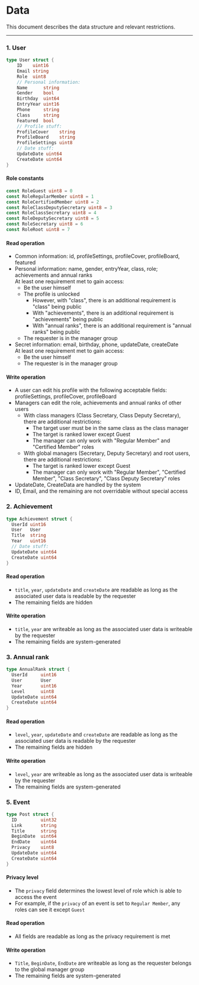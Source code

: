 # Data

This document describes the data structure and relevant restrictions.

---

### 1. User
```go
type User struct {
    ID    uint16
    Email string
    Role  uint8
    // Personal information:
    Name      string
    Gender    bool
    Birthday  uint64
    EntryYear uint16
    Phone     string
    Class     string
    Featured  bool
    // Profile stuff:
    ProfileCover    string
    ProfileBoard    string
    ProfileSettings uint8
    // Date stuff:
    UpdateDate uint64
    CreateDate uint64
}
```

#### Role constants
```go
const RoleGuest uint8 = 0
const RoleRegularMember uint8 = 1
const RoleCertifiedMember uint8 = 2
const RoleClassDeputySecretary uint8 = 3
const RoleClassSecretary uint8 = 4
const RoleDeputySecretary uint8 = 5
const RoleSecretary uint8 = 6
const RoleRoot uint8 = 7
```

#### Read operation
- Common information: id, profileSettings, profileCover, profileBoard, featured
- Personal information: name, gender, entryYear, class, role; achievements and annual ranks
  <br>At least one requirement met to gain access:
  + Be the user himself
  + The profile is unlocked
    + However, with "class", there is an additional requirement is "class" being public
    + With "achievements", there is an additional requirement is "achievements" being public
    + With "annual ranks", there is an additional requirement is "annual ranks" being public
  + The requester is in the manager group
- Secret information: email, birthday, phone, updateDate, createDate
  <br>At least one requirement met to gain access:
  + Be the user himself
  + The requester is in the manager group

#### Write operation
- A user can edit his profile with the following acceptable fields: profileSettings, profileCover, profileBoard
- Managers can edit the role, achievements and annual ranks of other users
  + With class managers (Class Secretary, Class Deputy Secretary), there are additional restrictions:
    + The target user must be in the same class as the class manager
    + The target is ranked lower except Guest
    + The manager can only work with "Regular Member" and "Certified Member" roles
  + With global managers (Secretary, Deputy Secretary) and root users, there are additional restrictions:
    + The target is ranked lower except Guest
    + The manager can only work with "Regular Member", "Certified Member", "Class Secretary", "Class Deputy Secretary" roles
- UpdateDate, CreateData are handled by the system
- ID, Email, and the remaining are not overridable without special access

### 2. Achievement
```go
type Achievement struct {
  UserId uint16
  User   User
  Title  string
  Year   uint16
  // Date stuff:
  UpdateDate uint64
  CreateDate uint64
}
```

#### Read operation
- `title`, `year`, `updateDate` and `createDate` are readable as long as the associated user data is readable by the requester
- The remaining fields are hidden

#### Write operation
- `title`, `year` are writeable as long as the associated user data is writeable by the requester
- The remaining fields are system-generated

### 3. Annual rank
```go
type AnnualRank struct {
  UserId     uint16
  User       User
  Year       uint16
  Level      uint8
  UpdateDate uint64
  CreateDate uint64
}
```

#### Read operation
- `level`, `year`, `updateDate` and `createDate` are readable as long as the associated user data is readable by the requester
- The remaining fields are hidden

#### Write operation
- `level`, `year` are writeable as long as the associated user data is writeable by the requester
- The remaining fields are system-generated

### 5. Event
```go
type Post struct {
  ID         uint32
  Link       string
  Title      string
  BeginDate  uint64
  EndDate    uint64
  Privacy    uint8
  UpdateDate uint64
  CreateDate uint64
}
```

#### Privacy level
- The `privacy` field determines the lowest level of role which is able to access the event
- For example, if the `privacy` of an event is set to `Regular Member`, any roles can see it except `Guest`

#### Read operation
- All fields are readable as long as the privacy requirement is met

#### Write operation
- `Title`, `BeginDate`, `EndDate` are writeable as long as the requester belongs to the global manager group
- The remaining fields are system-generated
